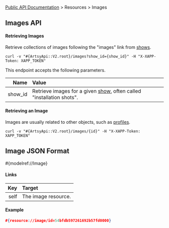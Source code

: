 [Public API Documentation](/v2) &gt; Resources &gt; Images

## Images API

#### Retrieving Images

Retrieve collections of images following the "images" link from [shows](/v2/docs/shows).

```
curl -v "#{ArtsyApi::V2.root}/images?show_id={show_id}" -H "X-XAPP-Token: XAPP_TOKEN"
```

This endpoint accepts the following parameters.

Name       | Value                                                                               |
----------:|:------------------------------------------------------------------------------------|
show_id    | Retrieve images for a given [show](/v2/docs/shows), often called "installation shots". |

#### Retrieving an Image

Images are usually related to other objects, such as [profiles](/v2/docs/profiles).

```
curl -v "#{ArtsyApi::V2.root}/images/{id}" -H "X-XAPP-Token: XAPP_TOKEN"
```

## Image JSON Format

#{modelref://Image}

#### Links

Key        | Target                                                  |
----------:|:--------------------------------------------------------|
self       | The image resource.                                     |

#### Example

``` json
#{resource://image/id=54bfdb597261692b57fd0000}
```
